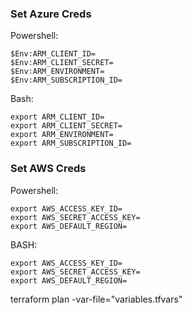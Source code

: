
### Set Azure Creds

Powershell:

```
$Env:ARM_CLIENT_ID=
$Env:ARM_CLIENT_SECRET=
$Env:ARM_ENVIRONMENT=
$Env:ARM_SUBSCRIPTION_ID=
```

Bash:
```
export ARM_CLIENT_ID=
export ARM_CLIENT_SECRET=
export ARM_ENVIRONMENT=
export ARM_SUBSCRIPTION_ID=
```

### Set AWS Creds

Powershell:

```
export AWS_ACCESS_KEY_ID=
export AWS_SECRET_ACCESS_KEY=
export AWS_DEFAULT_REGION=
```

BASH:

```
export AWS_ACCESS_KEY_ID=
export AWS_SECRET_ACCESS_KEY=
export AWS_DEFAULT_REGION=
```



terraform plan -var-file="variables.tfvars"
